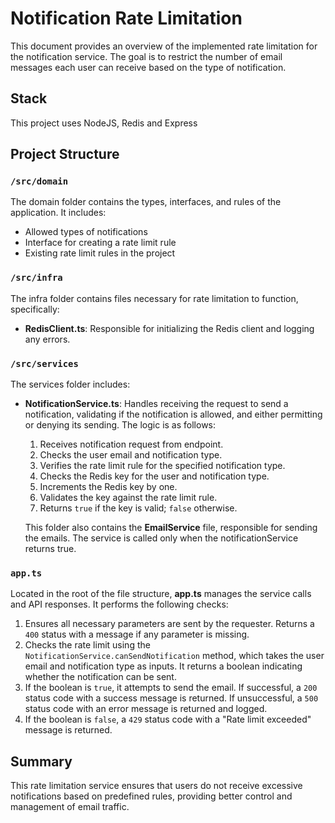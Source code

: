 # Notification Rate Limitation

This document provides an overview of the implemented rate limitation for the notification service. The goal is to restrict the number of email messages each user can receive based on the type of notification.

## Stack
This project uses NodeJS, Redis and Express

## Project Structure

### `/src/domain`

The domain folder contains the types, interfaces, and rules of the application. It includes:

- Allowed types of notifications
- Interface for creating a rate limit rule
- Existing rate limit rules in the project

### `/src/infra`

The infra folder contains files necessary for rate limitation to function, specifically:

- **RedisClient.ts**: Responsible for initializing the Redis client and logging any errors.

### `/src/services`

The services folder includes:

- **NotificationService.ts**: Handles receiving the request to send a notification, validating if the notification is allowed, and either permitting or denying its sending. The logic is as follows:

  1. Receives notification request from endpoint.
  2. Checks the user email and notification type.
  3. Verifies the rate limit rule for the specified notification type.
  4. Checks the Redis key for the user and notification type.
  5. Increments the Redis key by one.
  6. Validates the key against the rate limit rule.
  7. Returns `true` if the key is valid; `false` otherwise.

  This folder also contains the **EmailService** file, responsible for sending the emails. The service is called only when the notificationService returns true.

### `app.ts`

Located in the root of the file structure, **app.ts** manages the service calls and API responses. It performs the following checks:

1. Ensures all necessary parameters are sent by the requester. Returns a `400` status with a message if any parameter is missing.
2. Checks the rate limit using the `NotificationService.canSendNotification` method, which takes the user email and notification type as inputs. It returns a boolean indicating whether the notification can be sent.
3. If the boolean is `true`, it attempts to send the email. If successful, a `200` status code with a success message is returned. If unsuccessful, a `500` status code with an error message is returned and logged.
4. If the boolean is `false`, a `429` status code with a "Rate limit exceeded" message is returned.

## Summary

This rate limitation service ensures that users do not receive excessive notifications based on predefined rules, providing better control and management of email traffic.
